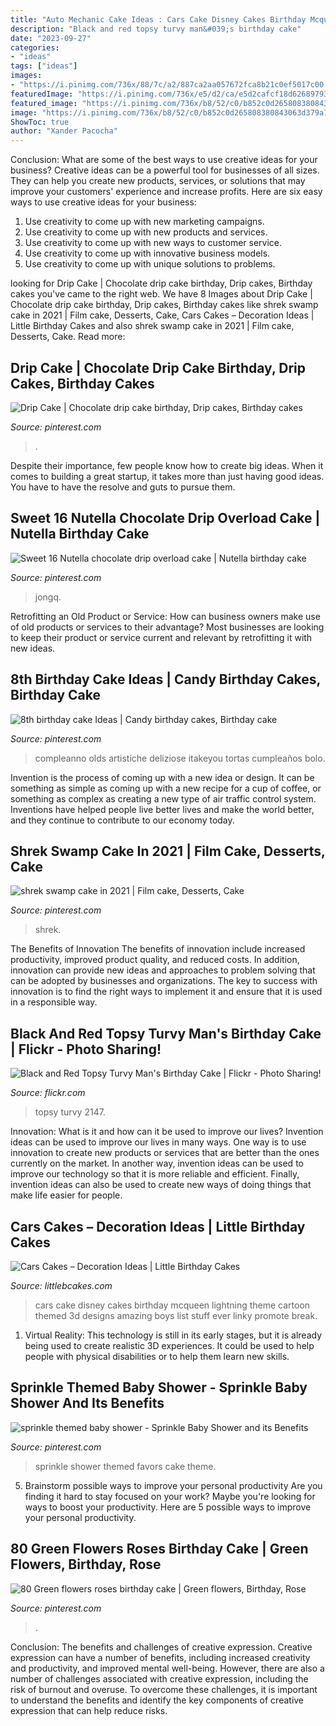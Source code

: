 ```yaml
---
title: "Auto Mechanic Cake Ideas : Cars Cake Disney Cakes Birthday Mcqueen Lightning Theme Cartoon Themed 3d Designs Amazing Boys List Stuff Ever Linky Promote Break"
description: "Black and red topsy turvy man&#039;s birthday cake"
date: "2023-09-27"
categories:
- "ideas"
tags: ["ideas"]
images:
- "https://i.pinimg.com/736x/88/7c/a2/887ca2aa057672fca8b21c0ef5017c00.jpg"
featuredImage: "https://i.pinimg.com/736x/e5/d2/ca/e5d2cafcf18d6268979320e3de6435ae.jpg"
featured_image: "https://i.pinimg.com/736x/b8/52/c0/b852c0d265808380843063d379a705c9--sprinkle-cakes-baby-sprinkle.jpg"
image: "https://i.pinimg.com/736x/b8/52/c0/b852c0d265808380843063d379a705c9--sprinkle-cakes-baby-sprinkle.jpg"
ShowToc: true
author: "Xander Pacocha"
---
```



Conclusion: What are some of the best ways to use creative ideas for your business?
Creative ideas can be a powerful tool for businesses of all sizes. They can help you create new products, services, or solutions that may improve your customers' experience and increase profits. Here are six easy ways to use creative ideas for your business: 
1. Use creativity to come up with new marketing campaigns.
2. Use creativity to come up with new products and services.
3. Use creativity to come up with new ways to customer service.
4. Use creativity to come up with innovative business models.
5. Use creativity to come up with unique solutions to problems.

	

		
looking for Drip Cake | Chocolate drip cake birthday, Drip cakes, Birthday cakes you've came to the right web. We have 8 Images about Drip Cake | Chocolate drip cake birthday, Drip cakes, Birthday cakes like shrek swamp cake in 2021 | Film cake, Desserts, Cake, Cars Cakes – Decoration Ideas | Little Birthday Cakes and also shrek swamp cake in 2021 | Film cake, Desserts, Cake. Read more:
		
    
## Drip Cake | Chocolate Drip Cake Birthday, Drip Cakes, Birthday Cakes

<img loading=lazy src="https://i.pinimg.com/736x/87/0e/21/870e212a6d020a5b4e72b381337decd2.jpg" onerror="this.onerror=null;this.src='https://tse2.mm.bing.net/th?id=OIP.q5tdXIqfORZiu32npS0MVgHaKh&amp;pid=15.1';" alt="Drip Cake | Chocolate drip cake birthday, Drip cakes, Birthday cakes">

_Source: pinterest.com_

>. 

	

Despite their importance, few people know how to create big ideas. When it comes to building a great startup, it takes more than just having good ideas. You have to have the resolve and guts to pursue them.

    
## Sweet 16 Nutella Chocolate Drip Overload Cake | Nutella Birthday Cake

<img loading=lazy src="https://i.pinimg.com/736x/88/7c/a2/887ca2aa057672fca8b21c0ef5017c00.jpg" onerror="this.onerror=null;this.src='https://tse1.mm.bing.net/th?id=OIP.iViaglY5JFhP-owHJh-xewHaJ3&amp;pid=15.1';" alt="Sweet 16 Nutella chocolate drip overload cake | Nutella birthday cake">

_Source: pinterest.com_

>jongq. 

	

Retrofitting an Old Product or Service: How can business owners make use of old products or services to their advantage?
Most businesses are looking to keep their product or service current and relevant by retrofitting it with new ideas.

    
## 8th Birthday Cake Ideas | Candy Birthday Cakes, Birthday Cake

<img loading=lazy src="https://i.pinimg.com/736x/8d/76/ba/8d76ba5392c9846bac738ec59baac504.jpg" onerror="this.onerror=null;this.src='https://tse1.mm.bing.net/th?id=OIP.oIk_tIiWWNh95o5heFve4wHaLx&amp;pid=15.1';" alt="8th birthday cake Ideas | Candy birthday cakes, Birthday cake">

_Source: pinterest.com_

>compleanno olds artistiche deliziose itakeyou tortas cumpleaños bolo. 

	

Invention is the process of coming up with a new idea or design. It can be something as simple as coming up with a new recipe for a cup of coffee, or something as complex as creating a new type of air traffic control system. Inventions have helped people live better lives and make the world better, and they continue to contribute to our economy today.

    
## Shrek Swamp Cake In 2021 | Film Cake, Desserts, Cake

<img loading=lazy src="https://i.pinimg.com/736x/e5/d2/ca/e5d2cafcf18d6268979320e3de6435ae.jpg" onerror="this.onerror=null;this.src='https://tse1.mm.bing.net/th?id=OIP.JWRM15snubHFWvRhDBNzmQHaH3&amp;pid=15.1';" alt="shrek swamp cake in 2021 | Film cake, Desserts, Cake">

_Source: pinterest.com_

>shrek. 

	

The Benefits of Innovation
The benefits of innovation include increased productivity, improved product quality, and reduced costs. In addition, innovation can provide new ideas and approaches to problem solving that can be adopted by businesses and organizations. The key to success with innovation is to find the right ways to implement it and ensure that it is used in a responsible way.

    
## Black And Red Topsy Turvy Man&#039;s Birthday Cake | Flickr - Photo Sharing!

<img loading=lazy src="http://farm3.staticflickr.com/2147/2228790424_88414b11d6_z.jpg" onerror="this.onerror=null;this.src='https://tse1.mm.bing.net/th?id=OIP.z5m4ZwSF2hqn6nnE9ZjfYgHaJ4&amp;pid=15.1';" alt="Black and Red Topsy Turvy Man&#039;s Birthday Cake | Flickr - Photo Sharing!">

_Source: flickr.com_

>topsy turvy 2147. 

	

Innovation: What is it and how can it be used to improve our lives?
Invention ideas can be used to improve our lives in many ways. One way is to use innovation to create new products or services that are better than the ones currently on the market. In another way, invention ideas can be used to improve our technology so that it is more reliable and efficient. Finally, invention ideas can also be used to create new ways of doing things that make life easier for people.

    
## Cars Cakes – Decoration Ideas | Little Birthday Cakes

<img loading=lazy src="http://www.littlebcakes.com/wp-content/uploads/2014/01/Disney-Cars-Cake.jpg" onerror="this.onerror=null;this.src='https://tse4.mm.bing.net/th?id=OIP.VC0GzYxBByzPOvy1mHGI3QHaE8&amp;pid=15.1';" alt="Cars Cakes – Decoration Ideas | Little Birthday Cakes">

_Source: littlebcakes.com_

>cars cake disney cakes birthday mcqueen lightning theme cartoon themed 3d designs amazing boys list stuff ever linky promote break. 

	

1. Virtual Reality: This technology is still in its early stages, but it is already being used to create realistic 3D experiences. It could be used to help people with physical disabilities or to help them learn new skills.

    
## Sprinkle Themed Baby Shower - Sprinkle Baby Shower And Its Benefits

<img loading=lazy src="https://i.pinimg.com/736x/b8/52/c0/b852c0d265808380843063d379a705c9--sprinkle-cakes-baby-sprinkle.jpg" onerror="this.onerror=null;this.src='https://tse1.mm.bing.net/th?id=OIP.Fly4R1KjPIRVWR2tx7d2VQHaKq&amp;pid=15.1';" alt="sprinkle themed baby shower - Sprinkle Baby Shower and its Benefits">

_Source: pinterest.com_

>sprinkle shower themed favors cake theme. 

	

5. Brainstorm possible ways to improve your personal productivity
Are you finding it hard to stay focused on your work? Maybe you're looking for ways to boost your productivity. Here are 5 possible ways to improve your personal productivity.

    
## 80 Green Flowers Roses Birthday Cake | Green Flowers, Birthday, Rose

<img loading=lazy src="https://i.pinimg.com/736x/9e/02/27/9e022784119f673f421186912b7041f6.jpg" onerror="this.onerror=null;this.src='https://tse1.mm.bing.net/th?id=OIP.4zNMZWeWXC90mzXee79ZLAHaJ3&amp;pid=15.1';" alt="80 Green flowers roses birthday cake | Green flowers, Birthday, Rose">

_Source: pinterest.com_

>. 

	

Conclusion: The benefits and challenges of creative expression.
Creative expression can have a number of benefits, including increased creativity and productivity, and improved mental well-being. However, there are also a number of challenges associated with creative expression, including the risk of burnout and overuse. To overcome these challenges, it is important to understand the benefits and identify the key components of creative expression that can help reduce risks.

